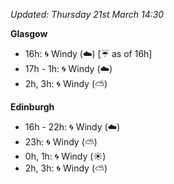 *Updated: Thursday 21st March 14:30*

**Glasgow**

* 16h: :cyclone: Windy (:cloud:) [:umbrella: as of 16h]
* 17h - 1h: :cyclone: Windy (:cloud:)
* 2h, 3h: :cyclone: Windy (:partly_sunny:)

**Edinburgh**

* 16h - 22h: :cyclone: Windy (:cloud:)
* 23h: :cyclone: Windy (:partly_sunny:)
* 0h, 1h: :cyclone: Windy (:sunny:)
* 2h, 3h: :cyclone: Windy (:partly_sunny:)
